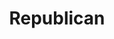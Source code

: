 ---
title: Republican
crosslinks:
- MetaRepublican
- autotldr
- PoliticalDiscussion
- Conservative
- youtubefactsbot
- politics
- NeutralPolitics
- The_Donald
- youtubot
- democrats
- askaconservative
- DeFranco
- news
- hindsightIn2020
- AskTrumpSupporters
- AirForce
- worldnews
- republicans
- conservative
- tmsbmeta
---
